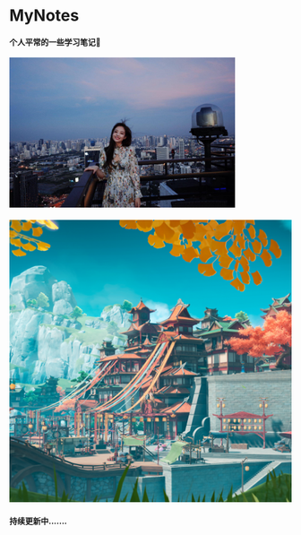 # MyNotes



#### 个人平常的一些学习笔记📒

<img src="https://raw.githubusercontent.com/zhedieya/MyPics/main/typora-img/IMG_8963.JPG" alt="IMG_8963" style="width:80%;" />



#### ![6](https://raw.githubusercontent.com/zhedieya/MyPics/main/typora-img/6.jpg)

#### 持续更新中.......

